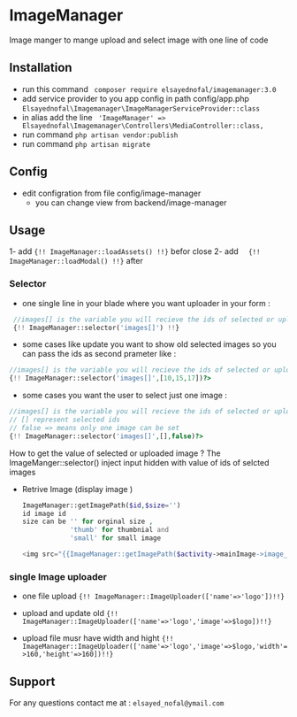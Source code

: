 # ImageManager
Image manger to mange upload and select image with one line of code

## Installation
- run this command 
` composer require elsayednofal/imagemanager:3.0`
- add service provider to you app config in path config/app.php
` Elsayednofal\Imagemanager\ImageManagerServiceProvider::class ` 
- in alias add the line 
` 'ImageManager' => Elsayednofal\Imagemanager\Controllers\MediaController::class,`
- run command
` php artisan vendor:publish ` 
- run command
` php artisan migrate `
 

## Config
  - edit configration from file config/image-manager
	- you can change view from backend/image-manager
 
 
## Usage
1- add `{!! ImageManager::loadAssets() !!}` befor </body> close
2- add `  {!! ImageManager::loadModal() !!}` after </body>

### Selector
- one single line in your blade where you want uploader in your form :
```php  
 //images[] is the variable you will recieve the ids of selected or uploaded images in 
 {!! ImageManager::selector('images[]') !!}
 ``` 
 
- some cases like update you want to show old selected images so you can pass the ids as second prameter like :
 ```php  
 //images[] is the variable you will recieve the ids of selected or uploaded images in 
 {!! ImageManager::selector('images[]',[10,15,17])?>
 ``` 
 
 - some cases you want the user to select just one image :
  ```php  
 //images[] is the variable you will recieve the ids of selected or uploaded images in 
 // [] represent selected ids
 // false => means only one image can be set
 {!! ImageManager::selector('images[]',[],false)?>
 ```
 How to get the value of selected or uploaded image ?
  The ImageManger::selector() inject input hidden with value of ids of selcted images 
  
- Retrive Image (display image )
   ```php
   ImageManager::getImagePath($id,$size='')
   id image id
   size can be '' for orginal size ,
               'thumb' for thumbnial and
               'small' for small image

   <img src="{{ImageManager::getImagePath($activity->mainImage->image_id,'small')}}" />
    ```
### single Image uploader
- one file upload
```{!! ImageManager::ImageUploader(['name'=>'logo'])!!}```

- upload and update old
```{!! ImageManager::ImageUploader(['name'=>'logo','image'=>$logo])!!}```

- upload file musr have width and hight
```{!! ImageManager::ImageUploader(['name'=>'logo','image'=>$logo,'width'=>160,'height'=>160])!!}```
 
## Support
 For any questions contact me at : `elsayed_nofal@ymail.com`
 
